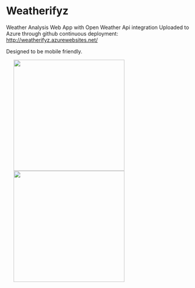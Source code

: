 # Weatherifyz
Weather Analysis Web App with Open Weather Api integration
Uploaded to Azure through github continuous deployment:
http://weatherifyz.azurewebsites.net/

Designed to be mobile friendly.

<img src="https://raw.github.com/AdilBhayani/Weatherifyz/master/CurrentWeather.png" width="300" hspace="20">
<img src="https://raw.github.com/AdilBhayani/Weatherifyz/master/WeatherForecast.png" width="300" hspace="20">



